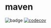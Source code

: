 # maven
![badge](https://github.com/mehdi5347/maven_training/actions/workflows/build.yml/badge.svg)
[![codecov](https://codecov.io/gh/AmirMss/maven_training/branch/main/graph/badge.svg?token=3PJ1D1RT3N)](https://codecov.io/gh/AmirMss/maven_training)
